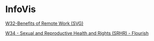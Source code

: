 # InfoVis

[W32-Benefits of Remote Work (SVG)](https://tdegoni.github.io/infovis/makeovermonday32.svg)

[W34 - Sexual and Reproductive Health and Rights (SRHR) - Flourish](https://tdegoni.github.io/infovis/MakeoverMonday34.html)
